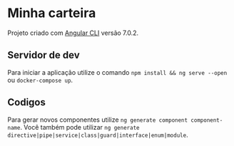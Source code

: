# Minha carteira

Projeto criado com [Angular CLI](https://github.com/angular/angular-cli) versão 7.0.2.

## Servidor de dev

Para iniciar a aplicação utilize o comando `npm install && ng serve --open` ou `docker-compose up`.

## Codigos

Para gerar novos componentes utilize `ng generate component component-name`. Você também pode utilizar `ng generate directive|pipe|service|class|guard|interface|enum|module`.
